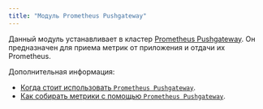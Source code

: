 ```yaml
---
title: "Модуль Prometheus Pushgateway"
---
```


Данный модуль устанавливает в кластер [Prometheus Pushgateway](https://github.com/prometheus/pushgateway). Он предназначен для приема метрик от приложения и отдачи их Prometheus.

Дополнительная информация:
- [Когда стоит использовать `Prometheus Pushgateway`](https://prometheus.io/docs/practices/pushing/).
- [Как собирать метрики с помощью `Prometheus Pushgateway`](https://prometheus.io/docs/instrumenting/pushing/).
